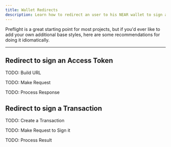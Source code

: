 ```yaml
---
title: Wallet Redirects
description: Learn how to redirect an user to his NEAR wallet to sign a transaction
---
```


Preflight is a great starting point for most projects, but if you'd ever like to add your own additional base styles, here are some recommendations for doing it idiomatically.

---

## Redirect to sign an Access Token

TODO: Build URL

TODO: Make Request

TODO: Process Response

## Redirect to sign a Transaction

TODO: Create a Transaction

TODO: Make Request to Sign it

TODO: Process Result

